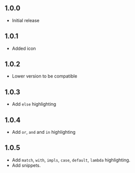 ## 1.0.0

- Initial release

## 1.0.1 

- Added icon

## 1.0.2

- Lower version to be compatible

## 1.0.3

- Add `else` highlighting

## 1.0.4

- Add `or`, `and` and `in` highlighting

## 1.0.5

- Add `match`, `with`, `impls`, `case`, `default`, `lambda` highlighting.
- Add snippets.
